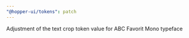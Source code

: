 ```yaml
---
"@hopper-ui/tokens": patch
---
```


Adjustment of the text crop token value for ABC Favorit Mono typeface
